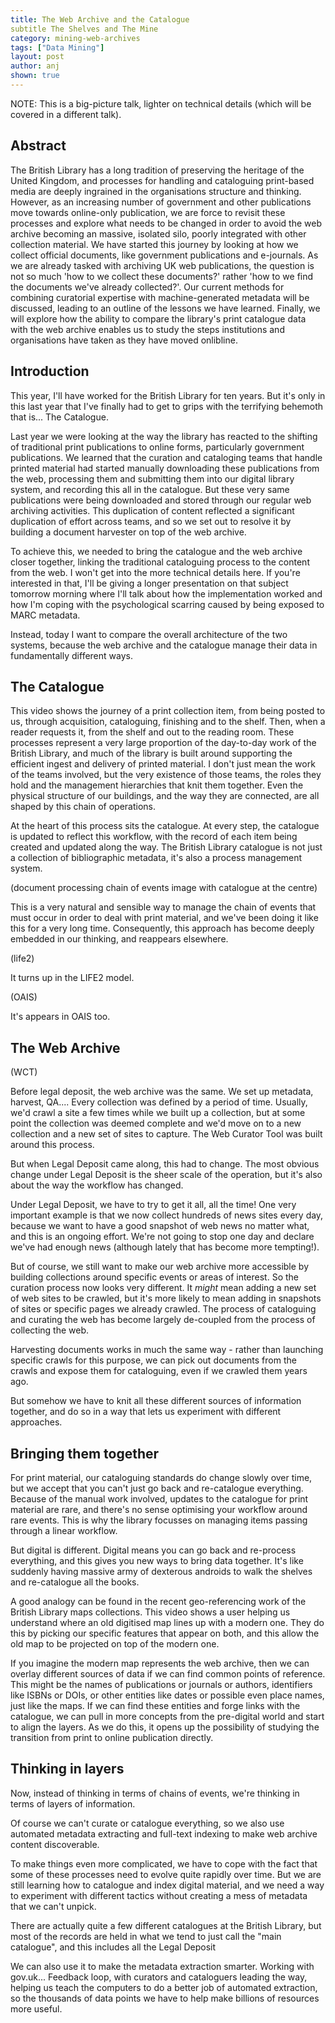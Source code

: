 ```yaml
---
title: The Web Archive and the Catalogue
subtitle The Shelves and The Mine
category: mining-web-archives
tags: ["Data Mining"]
layout: post
author: anj
shown: true
---
```


NOTE: This is a big-picture talk, lighter on technical details (which will be covered in a different talk).

Abstract
--------

The British Library has a long tradition of preserving the heritage of the United Kingdom, and processes for handling and cataloguing print-based media are deeply ingrained in the organisations structure and thinking. However, as an increasing number of government and other publications move towards online-only publication, we are force to revisit these processes and explore what needs to be changed in order to avoid the web archive becoming an massive, isolated silo, poorly integrated with other collection material. We have started this journey by looking at how we collect official documents, like government publications and e-journals. As we are already tasked with archiving UK web publications, the question is not so much 'how to we collect these documents?' rather 'how to we find the documents we've already collected?'. Our current methods for combining curatorial expertise with machine-generated metadata will be discussed, leading to an outline of the lessons we have learned. Finally, we will explore how the ability to compare the library's print catalogue data with the web archive enables us to study the steps institutions and organisations have taken as they have moved onlibline.

Introduction
------------

This year, I'll have worked for the British Library for ten years. But it's only in this last year that I've finally had to get to grips with the terrifying behemoth that is... The Catalogue.

Last year we were looking at the way the library has reacted to the shifting of traditional print publications to online forms, particularly government publications. We learned that the curation and cataloging teams that handle printed material had started manually downloading these publications from the web, processing them and submitting them into our digital library system, and recording this all in the catalogue. But these very same publications were being downloaded and stored through our regular web archiving activities. This duplication of content reflected a significant duplication of effort across teams, and so we set out to resolve it by building a document harvester on top of the web archive. 

To achieve this, we needed to bring the catalogue and the web archive closer together, linking the traditional cataloguing process to the content from the web. I won't get into the more technical details here. If you're interested in that, I'll be giving a longer presentation on that subject tomorrow morning where I'll talk about how the implementation worked and how I'm coping with the psychological scarring caused by being exposed to MARC metadata.

Instead, today I want to compare the overall architecture of the two systems, because the web archive and the catalogue manage their data in fundamentally different ways.

The Catalogue
-------------

This video shows the journey of a print collection item, from being posted to us, through acquisition, cataloguing, finishing and to the shelf. Then, when a reader requests it, from the shelf and out to the reading room. These processes represent a very large proportion of the day-to-day work of the British Library, and much of the library is built around supporting the efficient ingest and delivery of printed material. I don't just mean the work of the teams involved, but the very existence of those teams, the roles they hold and the management hierarchies that knit them together. Even the physical structure of our buildings, and the way they are connected, are all shaped by this chain of operations. 

At the heart of this process sits the catalogue. At every step, the catalogue is updated to reflect this workflow, with the record of each item being created and updated along the way.  The British Library catalogue is not just a collection of bibliographic metadata, it's also a process management system.

(document processing chain of events image with catalogue at the centre)

This is a very natural and sensible way to manage the chain of events that must occur in order to deal with print material, and we've been doing it like this for a very long time. Consequently, this approach has become deeply embedded in our thinking, and reappears elsewhere.

(life2)

It turns up in the LIFE2 model.

(OAIS)

It's appears in OAIS too.


The Web Archive
---------------

(WCT)

Before legal deposit, the web archive was the same. We set up metadata, harvest, QA....
Every collection was defined by a period of time. Usually, we'd crawl a site a few times while we built up a collection, but at some point the collection was deemed complete and we'd move on to a new collection and a new set of sites to capture. The Web Curator Tool was built around this process.

But when Legal Deposit came along, this had to change. The most obvious change under Legal Deposit is the sheer scale of the operation, but it's also about the way the workflow has changed.

Under Legal Deposit, we have to try to get it all, all the time! One very important example is that we now collect hundreds of news sites every day, because we want to have a good snapshot of web news no matter what, and this is an ongoing effort. We're not going to stop one day and declare we've had enough news (although lately that has become more tempting!).

But of course, we still want to make our web archive more accessible by building collections around specific events or areas of interest. So the curation process now looks very different. It *might* mean adding a new set of web sites to be crawled, but it's more likely to mean adding in snapshots of sites or specific pages we already crawled. The process of cataloguing and curating the web has become largely de-coupled from the process of collecting the web. 

Harvesting documents works in much the same way - rather than launching specific crawls for this purpose, we can pick out documents from the crawls and expose them for cataloguing, even if we crawled them years ago.

But somehow we have to knit all these different sources of information together, and do so in a way that lets us experiment with different approaches.


Bringing them together
----------------------

For print material, our cataloguing standards do change slowly over time, but we accept that you can't just go back and re-catalogue everything. Because of the manual work involved, updates to the catalogue for print material are rare, and there's no sense optimising your workflow around rare events. This is why the library focusses on managing items passing through a linear workflow.

But digital is different. Digital means you can go back and re-process everything, and this gives you new ways to bring data together. It's like suddenly having massive army of dexterous androids to walk the shelves and re-catalogue all the books.

A good analogy can be found in the recent geo-referencing work of the British Library maps collections. This video shows a user helping us understand where an old digitised map lines up with a modern one. They do this by picking our specific features that appear on both, and this allow the old map to be projected on top of the modern one.

If you imagine the modern map represents the web archive, then we can overlay different sources of data if we can find common points of reference. This might be the names of publications or journals or authors, identifiers like ISBNs or DOIs, or other entities like dates or possible even place names, just like the maps. If we can find these entities and forge links with the catalogue, we can pull in more concepts from the pre-digital world and start to align the layers. As we do this, it opens up the possibility of studying the transition from print to online publication directly.


Thinking in layers
------------------

Now, instead of thinking in terms of chains of events, we're thinking in terms of layers of information.


Of course we can't curate or catalogue everything, so we also use automated metadata extracting and full-text indexing to make web archive content discoverable.

To make things even more complicated, we have to cope with the fact that some of these processes need to evolve quite rapidly over time. But we are still learning how to catalogue and index digital material, and we need a way to experiment with different tactics without creating a mess of metadata that we can't unpick.

There are actually quite a few different catalogues at the British Library, but most of the records are held in what we tend to just call the "main catalogue", and this includes all the Legal Deposit 

We can also use it to make the metadata extraction smarter. Working with gov.uk... Feedback loop, with curators and cataloguers leading the way, helping us teach the computers to do a better job of automated extraction, so the thousands of data points we have to help make billions of resources more useful.










